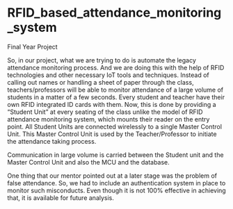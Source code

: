 # RFID_based_attendance_monitoring_system
Final Year Project 

So, in our project, what we are trying to do is automate the legacy attendance monitoring process. And we are doing this with the help of RFID technologies and other necessary IoT tools and techniques. 
Instead of calling out names or handling a sheet of paper through the class, teachers/professors will be able to monitor attendance of a large volume of students in a matter of a few seconds. Every student and teacher have their own RFID integrated ID cards with them. Now, this is done by providing a “Student Unit” at every seating of the class unlike the model of RFID attendance monitoring system, which mounts their reader on the entry point. 
All Student Units are connected wirelessly to a single Master Control Unit. This Master Control Unit is used by the Teacher/Professor to initiate the attendance taking process.

Communication in large volume is carried between the Student unit and the Master Control Unit and also the MCU and the database.

One thing that our mentor pointed out at a later stage was the problem of false attendance. So, we had to include an authentication system in place to monitor such misconducts. Even though it is not 100% effective in achieving that, it is available for future analysis.
